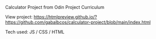 Calculator Project from Odin Project Curriculum

View project:
https://htmlpreview.github.io/?https://github.com/gabalbcos/calculator-project/blob/main/index.html

Tech used:
JS / CSS / HTML
